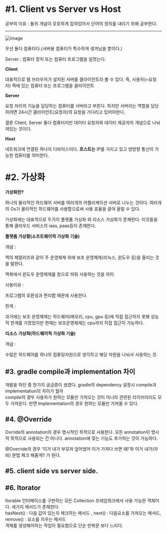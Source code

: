 # #1. Client vs Server vs Host

공부의 이유 : 둘의 개념이 모호하게 잡혀있어서 단어의 정의를 내리기 위해 공부한다.

---
![image](https://user-images.githubusercontent.com/78134917/164178377-03ad8c47-2637-45a2-9943-8164255b00ac.png)


우선 둘다 컴퓨터다.(서버용 컴퓨터가 특수하게 생겨났을 뿐이다.)

Server : 컴퓨터 장치 또는 컴퓨터 프로그램을 일컷는다. 

**Client**

대표적으로 웹 브라우저가 설치된 서버를 클라이언트라 볼 수 있다. 즉, 사용자(=요청자) 쪽에 있는 컴퓨터 또는 프로그램을 클라이언트

**Server**

요청 처리의 기능을 담당하는 컴퓨터를 서버라고 부른다. 하지만 서버라는 역할을 담당하려면 24시간 클라이언트(요청자)의 요청을 기다리고 있어야한다. 

결론 Client, Server 둘다 컴퓨터지만 데이터 요청자와 데이터 제공자의 개념으로 나눠져있는 것이다.

**Host**

네트워크에 연결된 하나의 디바이스이다. **호스트는** IP를 가지고 있고 양방향 통신이 가능한 컴퓨터를 의미한다.  
  
  
  
# #2. 가상화

**가상화란?**  


 하나의 물리적인 하드웨어 서버를 여러개의 어플리케이션 서버로 나누는 것이다. 여러개의 Os가 물리적인 하드웨어를 사용함으로써 사용 효율을 끌어 올릴 수 있다.

가상화에는 대표적으로 두가지 플랫폼 가상화 와 리소스 가상화가 존재한다. 이것들을 통해 클라우드 서비스의 iaas, paas등이 존재한다. 

**플랫폼 가상황(소프트웨어적 가상화 기술)**  

개념 :

맥의 페럴러즈와 같이 주 운영체제 위에 보조 운영체제(리눅스, 윈도우 등)을 올리는 것을 말한다.

맥북에서 윈도우 운영체제를 창으로 띄워 사용하는 것을 의미.

사용이유 :

프로그램의 호환성과 편리함 때문에 사용한다. 

한계 : 

과거에는 보조 운영체제는 하드웨어(메모리, cpu, gpu 등)에 직접 접근하지 못해 성능적 한계를 가졌었지만 현재는 보조운영체제는 cpu까지 직접 접근이 가능하다.

**리소스 가상화(하드웨어적 가상화 기술)**  


개념 : 

수많은 하드웨어를 하나의 컴퓨팅자원으로 생각하고 해당 자원을 나눠서 사용하는 것. 


## #3. gradle compile과 implementation 차이
개발을 하던 중 한가지 궁금증이 생겼다. gradle의 dependency 설정시 compile과 implementation의 차이가 뭘까  
compile의 경우 사용자가 원하는 모듈만 가져오는 것이 아니라 관련된 라이브러리도 모두 가져온다. 반면 Implementation의 경우 원하는 모듈만 가져올 수 있다. 


## #4. @Override

Ovrride의 annotation의 경우 명시적인 목적으로 사용한다. 
모든 annotation이 명시적 목적으로 사용되는 건 아니다. annotation에 맞는 기능도 추가하는 것이 가능하다. 

@Override의 경우 ‘이거 내가 부모꺼 덮어썼어 이거 가져다 쓰면 돼!’와 이거 내가(자바) 문법 체크 해줄게!! 가 된다.

## #5. client side vs server side. 


## #6. Itorator
Itorable 인터페이스를 구현하는 모든 Collection 프레임워크에서 사용 가능한 객체이다. 세가지 메서드가 존재한다.  
hasNext() : 다음 값이 있는지 체크하는 메서드 , next() :  다음요소를 가져오는 메서드, remove() : 요소를 지우는 메서드   
객체를 생성해야하는 작업이 필요함으로 단순 반복문 보다 느리다.  
